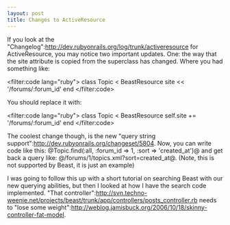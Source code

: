 ```yaml
--- 
layout: post
title: Changes to ActiveResource
---
```

If you look at the "Changelog":http://dev.rubyonrails.org/log/trunk/activeresource for ActiveResource, you may notice two important updates.  One: the way that the site attribute is copied from the superclass has changed.  Where you had something like:

<filter:code lang="ruby">
class Topic < BeastResource 
  site << '/forums/:forum_id' 
end 
</filter:code>

You should replace it with:

<filter:code lang="ruby">
class Topic < BeastResource 
  self.site += '/forums/:forum_id' 
end 
</filter:code>

The coolest change though, is the new "query string support":http://dev.rubyonrails.org/changeset/5804.  Now, you can write code like this: @Topic.find(:all, :forum_id => 1, :sort => 'created_at')@ and get back a query like: @/forums/1/topics.xml?sort=created_at@.  (Note, this is not supported by Beast, it is just an example)

I was going to follow this up with a short tutorial on searching Beast with our new querying abilities, but then I looked at how I have the search code implemented.  "That controller":http://svn.techno-weenie.net/projects/beast/trunk/app/controllers/posts_controller.rb needs to "lose some weight":http://weblog.jamisbuck.org/2006/10/18/skinny-controller-fat-model.
